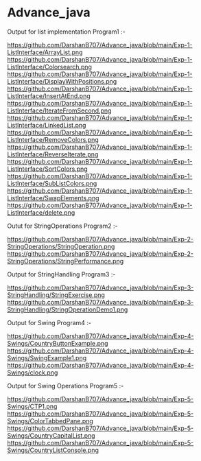 # Advance_java

Output for list implementation Program1 :-

https://github.com/DarshanB707/Advance_java/blob/main/Exp-1-ListInterface/ArrayList.png
https://github.com/DarshanB707/Advance_java/blob/main/Exp-1-ListInterface/Colorsearch.png
https://github.com/DarshanB707/Advance_java/blob/main/Exp-1-ListInterface/DisplayWithPositions.png
https://github.com/DarshanB707/Advance_java/blob/main/Exp-1-ListInterface/InsertAtEnd.png
https://github.com/DarshanB707/Advance_java/blob/main/Exp-1-ListInterface/IterateFromSecond.png
https://github.com/DarshanB707/Advance_java/blob/main/Exp-1-ListInterface/LinkedList.png
https://github.com/DarshanB707/Advance_java/blob/main/Exp-1-ListInterface/RemoveColors.png
https://github.com/DarshanB707/Advance_java/blob/main/Exp-1-ListInterface/ReverseIterate.png
https://github.com/DarshanB707/Advance_java/blob/main/Exp-1-ListInterface/SortColors.png
https://github.com/DarshanB707/Advance_java/blob/main/Exp-1-ListInterface/SubListColors.png
https://github.com/DarshanB707/Advance_java/blob/main/Exp-1-ListInterface/SwapElements.png
https://github.com/DarshanB707/Advance_java/blob/main/Exp-1-ListInterface/delete.png

Outut for StringOperations Program2 :-

https://github.com/DarshanB707/Advance_java/blob/main/Exp-2-StringOperations/StringOperation.png
https://github.com/DarshanB707/Advance_java/blob/main/Exp-2-StringOperations/StringPerformance.png

Output for StringHandling Program3 :-

https://github.com/DarshanB707/Advance_java/blob/main/Exp-3-StringHandling/StringExercise.png
https://github.com/DarshanB707/Advance_java/blob/main/Exp-3-StringHandling/StringOperationDemo1.png

Output for Swing Program4 :-

https://github.com/DarshanB707/Advance_java/blob/main/Exp-4-Swings/CountryButtonExample.png
https://github.com/DarshanB707/Advance_java/blob/main/Exp-4-Swings/SwingExample1.png
https://github.com/DarshanB707/Advance_java/blob/main/Exp-4-Swings/clock.png

Output for Swing Operations Program5 :-

https://github.com/DarshanB707/Advance_java/blob/main/Exp-5-Swings/CTP1.png
https://github.com/DarshanB707/Advance_java/blob/main/Exp-5-Swings/ColorTabbedPane.png
https://github.com/DarshanB707/Advance_java/blob/main/Exp-5-Swings/CountryCapitalList.png
https://github.com/DarshanB707/Advance_java/blob/main/Exp-5-Swings/CountryListConsole.png
